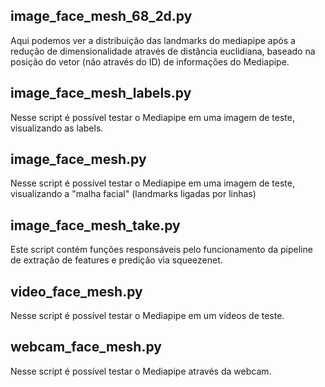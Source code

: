 ## image_face_mesh_68_2d.py  

Aqui podemos ver a distribuição das landmarks do mediapipe após a redução de dimensionalidade através de distância euclidiana, baseado na posição do vetor (não através do ID) de informações do Mediapipe.


## image_face_mesh_labels.py 
Nesse script é possível testar o Mediapipe em uma imagem de teste, visualizando as labels.

## image_face_mesh.py  

Nesse script é possível testar o Mediapipe em uma imagem de teste, visualizando a "malha facial" (landmarks ligadas por linhas)


## image_face_mesh_take.py

Este script contém funções responsáveis pelo funcionamento da pipeline de extração de features e predição via squeezenet.


## video_face_mesh.py

Nesse script é possível testar o Mediapipe em um vídeos de teste.


## webcam_face_mesh.py

Nesse script é possível testar o Mediapipe através da webcam.

















